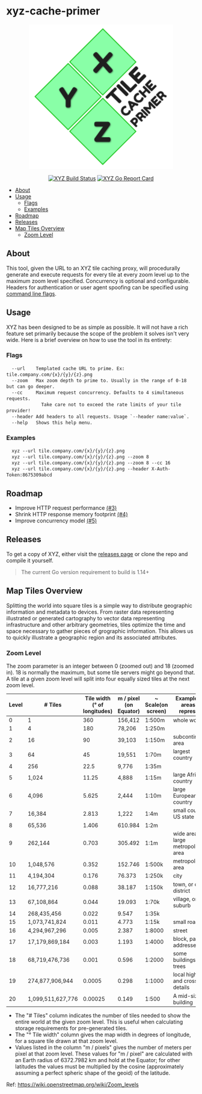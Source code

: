 # xyz-cache-primer
<p align="center"><img src=".github/xyz.png" width="384" alt="XYZ Logo"></p>
<p align="center">
  <a href="https://github.com/dechristopher/xyz-cache-primer/actions"><img alt="XYZ Build Status" src="https://github.com/dechristopher/xyz-cache-primer/workflows/Build/badge.svg"></a>
  <a href="https://goreportcard.com/report/github.com/dechristopher/xyz-cache-primer"><img alt="XYZ Go Report Card" src="https://goreportcard.com/badge/github.com/dechristopher/xyz-cache-primer"></a>
</p>

- [About](#about)
- [Usage](#usage)
  - [Flags](#flags)
  - [Examples](#examples)
- [Roadmap](#roadmap)
- [Releases](#releases)
- [Map Tiles Overview](#map-tiles-overview)
  - [Zoom Level](#zoom-level)

## About
This tool, given the URL to an XYZ tile caching proxy, will procedurally generate
and execute requests for every tile at every zoom level up to the maximum zoom level
specified. Concurrency is optional and configurable. Headers for authentication or
user agent spoofing can be specified using [command line flags](#usage).

## Usage
XYZ has been designed to be as simple as possible. It will not have a rich feature set
primarily because the scope of the problem it solves isn't very wide. Here is a brief
overview on how to use the tool in its entirety:

### Flags
```
  --url    Templated cache URL to prime. Ex: tile.company.com/{x}/{y}/{z}.png
  --zoom   Max zoom depth to prime to. Usually in the range of 0-18 but can go deeper.
  --cc     Maximum request concurrency. Defaults to 4 simultaneous requests.
             Take care not to exceed the rate limits of your tile provider!
  --header Add headers to all requests. Usage `--header name:value`.
  --help   Shows this help menu.
```

### Examples
```
  xyz --url tile.company.com/{x}/{y}/{z}.png
  xyz --url tile.company.com/{x}/{y}/{z}.png --zoom 8
  xyz --url tile.company.com/{x}/{y}/{z}.png --zoom 8 --cc 16
  xyz --url tile.company.com/{x}/{y}/{z}.png --header X-Auth-Token:8675309abcd
```

## Roadmap
* Improve HTTP request performance [(#3)][i3]
* Shrink HTTP response memory footprint [(#4)][i4]
* Improve concurrency model [(#5)][i5]

## Releases
To get a copy of XYZ, either visit the [releases page](https://github.com/dechristopher/xyz-cache-primer/releases)
or clone the repo and compile it yourself.

> The current Go version requirement to build is 1.14+

## Map Tiles Overview
Splitting the world into square tiles is a simple way to distribute geographic information and metadata to devices.
From raster data representing illustrated or generated cartography to vector data representing infrastructure and other
arbitrary geometries, tiles optimize the time and space necessary to gather pieces of grographic information. This
allows us to quickly illustrate a geographic region and its associated attributes.

### Zoom Level
The zoom parameter is an integer between 0 (zoomed out) and 18 (zoomed in). 18 is normally the maximum, but some tile
servers might go beyond that. A tile at a given zoom level will split into four equally sized tiles at the next
zoom level.

| Level | # Tiles | Tile width (° of longitudes) | m / pixel (on Equator) | ~ Scale(on screen) | Examples of areas to represent|
|-------|---------|------------------------------|------------------------|--------------------|-------------------------------|
| 0 | 1 |360 |156,412 |1:500m |whole world |
|1 | 4 | 180 | 78,206 | 1:250m |
|2 | 16 | 90 | 39,103 | 1:150m | subcontinental area |
|3 | 64 | 45 | 19,551 | 1:70m | largest country |
|4 | 256 | 22.5 | 9,776 | 1:35m |
|5 | 1,024 | 11.25 | 4,888 | 1:15m | large African country |
|6 | 4,096 | 5.625 | 2,444 | 1:10m | large European country |
|7 | 16,384 | 2.813 | 1,222 | 1:4m | small country, US state |
|8 | 65,536 | 1.406 | 610.984 | 1:2m |
|9 | 262,144 | 0.703 | 305.492 | 1:1m | wide area, large metropolitan area |
|10 | 1,048,576 | 0.352 | 152.746 | 1:500k | metropolitan area |
|11 | 4,194,304 | 0.176 | 76.373 | 1:250k | city |
|12 | 16,777,216 | 0.088 | 38.187 | 1:150k | town, or city district |
|13 | 67,108,864 | 0.044 | 19.093 | 1:70k | village, or suburb |
|14 | 268,435,456 | 0.022 | 9.547 | 1:35k |
|15 | 1,073,741,824 | 0.011 | 4.773 | 1:15k | small road |
|16 | 4,294,967,296 | 0.005 | 2.387 | 1:8000 | street |
|17 | 17,179,869,184 | 0.003 | 1.193 | 1:4000 | block, park, addresses |
|18 | 68,719,476,736 | 0.001 | 0.596 | 1:2000 | some buildings, trees |
|19 | 274,877,906,944 | 0.0005 | 0.298 | 1:1000 | local highway and crossing details |
|20 | 1,099,511,627,776 | 0.00025 | 0.149 | 1:500 | A mid-sized building |

- The "# Tiles" column indicates the number of tiles needed to show the entire world at the given zoom level.
This is useful when calculating storage requirements for pre-generated tiles.
- The "° Tile width" column gives the map width in degrees of longitude, for a square tile drawn at that zoom level.
- Values listed in the column "m / pixels" gives the number of meters per pixel at that zoom level. These values for
 "m / pixel" are calculated with an Earth radius of 6372.7982 km and hold at the Equator; for other latitudes the values
 must be multiplied by the cosine (approximately assuming a perfect spheric shape of the geoid) of the latitude.

Ref: https://wiki.openstreetmap.org/wiki/Zoom_levels

[i3]: https://github.com/dechristopher/xyz-cache-primer/issues/3
[i4]: https://github.com/dechristopher/xyz-cache-primer/issues/4
[i5]: https://github.com/dechristopher/xyz-cache-primer/issues/5
